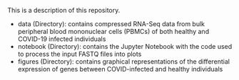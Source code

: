 This is a description of this repository.
- data (Directory): contains compressed RNA-Seq data from bulk peripheral blood mononuclear cells (PBMCs) of both healthy and COVID-19 infected individuals
- notebook (Directory): contains the Jupyter Notebook with the code used to process the input FASTQ files into plots
- figures (Directory): contains graphical representations of the differential expression of genes between COVID-infected and healthy individuals
